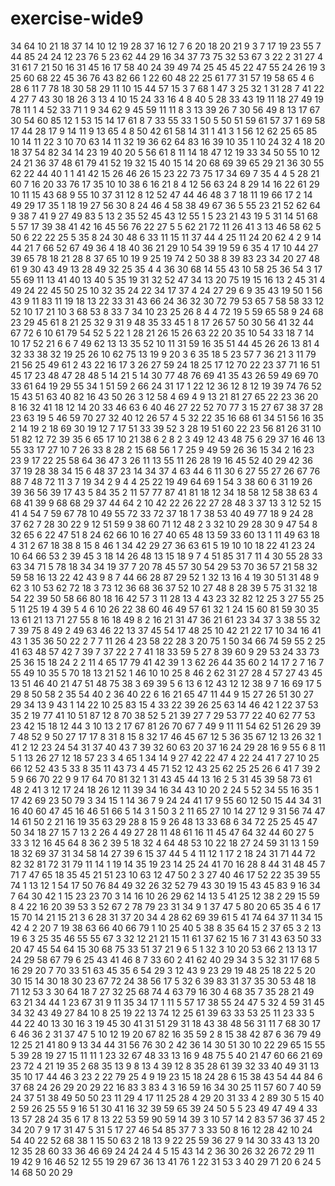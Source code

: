 # exercise-wide9
34
64
10
21
18
37
14
10
12
19
28
37
16
12
7
6
20
18
20
21
9
3
7
17
19
23
55
7
44
85
24
24
12
23
76
5
23
62
44
29
16
34
37
73
75
32
53
67
3
22
2
31
27
4
31
61
7
21
50
16
31
45
16
17
58
40
24
39
49
74
25
45
45
22
47
55
24
26
19
3
25
60
68
22
45
36
76
43
82
66
1
22
60
48
22
25
61
77
31
57
19
58
65
4
6
28
6
11
7
78
18
30
58
29
11
10
15
44
57
15
3
7
68
1
47
3
25
32
1
31
28
7
41
22
4
27
7
43
30
18
26
3
13
4
10
15
24
33
16
4
8
40
5
28
33
43
19
11
18
27
49
19
78
11
1
4
52
33
71
1
9
34
62
9
45
59
11
11
8
3
13
39
26
7
30
56
49
8
13
17
67
30
54
60
85
12
1
53
15
14
17
61
8
7
33
55
33
1
50
5
50
51
59
61
57
37
1
69
58
17
44
28
17
9
14
11
9
13
65
4
8
50
42
61
58
14
31
1
41
3
1
56
12
62
25
65
85
10
14
11
22
3
10
70
63
14
11
32
19
36
62
64
83
16
39
10
35
1
10
24
32
4
18
20
18
37
54
82
34
14
23
19
40
20
5
56
61
8
11
14
18
47
12
19
33
34
50
55
10
12
24
21
36
37
48
61
79
41
52
19
32
15
40
15
14
20
68
69
39
65
29
21
36
30
55
62
22
44
40
1
1
41
42
15
26
46
26
15
23
22
73
75
17
34
69
7
35
4
4
5
28
21
60
7
16
20
33
76
17
35
10
10
38
6
16
21
8
4
12
56
63
24
8
29
14
16
22
61
29
10
11
15
43
68
9
55
10
37
31
12
8
12
52
47
44
46
48
3
7
18
11
19
66
17
2
14
49
29
17
35
1
18
19
27
56
30
8
24
46
4
58
38
49
67
36
5
55
23
21
52
62
64
9
38
7
41
9
27
49
83
5
13
2
35
52
45
43
12
55
1
5
23
21
43
19
5
31
14
51
68
5
57
17
39
38
41
42
16
45
56
76
22
27
5
5
62
21
72
11
26
41
3
13
46
58
62
5
50
6
22
22
25
5
35
8
24
30
48
6
33
11
15
11
37
44
4
25
11
24
20
62
4
2
9
14
44
21
7
66
52
67
49
36
4
18
40
36
21
29
10
54
39
19
59
6
35
4
17
10
44
27
39
65
78
18
21
28
8
37
65
10
19
9
25
19
74
2
50
38
8
39
83
23
34
20
27
48
61
9
30
43
49
13
28
49
32
25
35
4
4
36
30
68
14
55
43
10
58
25
36
54
3
17
55
69
11
13
41
40
13
40
5
35
19
31
32
52
47
34
13
20
75
19
15
16
13
2
45
31
4
49
24
22
45
50
25
10
32
35
24
22
34
17
37
4
24
27
29
6
9
35
43
19
50
1
56
43
9
11
83
11
19
18
13
22
33
31
43
66
24
36
32
30
72
79
53
65
7
58
58
33
12
52
10
17
21
10
3
68
53
8
33
7
34
10
23
25
26
8
4
4
72
19
5
59
65
58
9
24
68
23
29
45
61
8
21
25
32
9
31
9
48
35
33
45
1
8
17
26
57
50
30
56
41
32
44
67
72
6
10
61
79
54
52
5
22
1
28
21
26
15
26
63
22
20
35
10
54
33
18
7
14
10
17
52
21
6
6
7
49
62
13
13
35
52
10
11
31
59
16
35
51
44
45
26
26
13
81
4
32
33
38
32
19
25
26
10
62
75
13
19
9
20
3
6
35
18
5
23
57
7
36
21
3
11
79
21
56
25
49
61
2
43
22
16
17
3
26
27
59
24
18
25
17
12
70
22
23
37
71
16
51
45
17
23
48
47
28
48
5
14
21
5
14
30
77
48
76
69
41
35
43
26
59
49
69
70
33
61
64
19
29
55
34
1
51
59
2
66
24
31
17
1
22
12
36
12
8
12
19
39
74
76
52
15
43
51
63
40
82
16
43
50
26
3
12
58
4
69
4
9
13
21
81
27
65
22
23
36
20
8
16
32
41
18
12
14
20
33
46
63
6
40
46
27
22
52
70
77
3
15
27
67
38
37
28
23
63
19
5
46
59
70
27
32
40
12
26
57
4
5
32
22
35
16
68
61
34
51
56
16
35
2
14
19
2
18
69
30
19
12
7
17
51
33
39
52
3
28
19
51
60
22
23
56
81
26
31
10
51
82
12
72
39
35
6
65
17
10
21
38
6
2
8
2
3
49
12
43
48
75
6
29
37
16
46
13
55
33
17
27
10
7
26
33
8
28
2
15
68
56
1
7
25
9
49
59
26
36
15
34
2
16
23
23
9
17
22
25
58
64
36
47
3
26
11
13
55
11
26
28
19
16
45
52
40
29
42
36
37
19
28
38
34
15
6
48
37
23
14
34
37
4
63
44
6
11
30
6
27
55
27
26
67
76
88
7
48
72
11
3
7
19
34
2
9
4
4
25
22
19
49
64
69
1
54
3
38
60
6
31
19
26
39
36
56
39
17
43
5
84
35
2
11
57
77
87
41
81
18
12
34
18
58
12
58
38
63
4
68
41
39
9
68
68
29
37
44
64
2
10
42
22
26
22
27
28
48
3
37
13
3
12
52
15
41
4
54
7
59
67
78
10
49
55
72
33
72
37
18
1
7
38
53
40
49
77
18
9
24
28
37
62
7
28
30
22
9
12
51
59
9
38
60
71
12
48
2
3
32
10
29
28
30
9
47
54
8
32
65
6
22
47
51
8
24
62
66
10
16
27
40
65
48
13
59
33
60
13
1
11
49
63
18
4
31
2
67
18
38
8
15
8
46
1
34
42
29
27
36
63
61
5
19
10
10
18
22
41
23
24
10
64
66
53
2
39
45
3
18
14
26
48
13
15
18
9
7
4
51
85
31
7
11
4
30
55
28
33
63
34
71
5
78
18
34
34
19
37
7
20
78
45
57
30
54
29
53
70
36
57
21
58
32
59
58
16
13
22
42
43
9
8
7
44
66
28
87
29
52
1
32
13
16
4
19
30
51
31
48
9
62
3
10
53
62
72
18
3
73
12
36
68
36
37
52
10
27
48
8
28
39
5
75
31
32
18
54
22
39
50
58
66
80
18
16
42
57
3
11
28
13
4
43
23
32
82
12
25
3
27
55
25
5
11
25
19
4
39
5
4
6
10
26
22
38
60
46
49
57
61
32
1
24
15
60
81
59
30
35
13
61
21
13
71
27
55
8
16
18
49
8
2
16
21
31
47
36
21
61
23
34
37
3
38
55
32
7
39
75
8
49
2
49
63
46
22
13
37
45
54
17
48
25
10
42
21
22
17
10
34
16
41
43
1
35
36
50
22
2
7
7
11
26
4
23
58
22
28
3
20
75
1
50
34
66
74
59
55
2
25
41
63
48
57
42
7
39
7
37
22
2
7
41
18
33
59
5
27
8
39
60
9
29
53
24
33
73
25
36
15
18
24
2
2
11
4
65
17
79
41
42
39
1
3
62
26
44
35
60
2
14
17
2
7
16
7
55
49
10
35
5
70
18
13
21
52
1
46
10
10
25
8
46
2
62
31
27
28
4
57
27
43
45
13
51
46
40
21
47
51
48
75
38
3
69
39
5
6
13
6
12
43
12
12
38
9
7
16
69
17
5
29
8
50
58
2
35
54
40
2
36
40
22
6
16
21
65
47
11
44
9
15
27
26
51
30
27
29
34
13
9
43
1
14
22
10
25
83
15
4
33
22
39
26
25
63
14
46
42
1
22
37
53
35
2
19
77
41
10
51
87
12
8
70
38
52
5
21
39
27
7
29
53
77
22
40
62
77
53
23
42
15
18
12
44
3
10
13
2
17
67
81
26
70
67
7
49
9
11
11
54
62
51
26
29
39
7
48
52
9
50
27
17
17
8
31
8
15
8
32
17
46
45
67
12
5
36
35
67
12
13
26
32
1
41
2
12
23
24
54
31
37
40
43
7
39
32
60
63
20
37
16
24
29
28
16
9
55
6
8
11
5
1
13
26
27
12
18
57
23
3
4
65
1
34
14
9
27
42
22
47
4
22
24
41
7
27
10
25
66
12
52
43
5
33
8
35
11
43
73
4
45
71
52
12
43
25
62
25
25
26
6
41
7
39
2
5
9
66
70
22
9
9
17
64
70
81
32
1
31
43
45
44
13
16
2
5
31
45
39
58
73
61
48
2
41
3
12
17
24
18
26
12
11
39
34
16
34
43
10
20
2
24
5
52
34
55
16
35
1
17
42
69
23
50
79
3
34
15
1
14
36
7
9
24
24
41
17
9
55
60
12
50
15
44
34
31
16
40
60
47
45
16
46
51
66
5
14
3
1
50
3
2
11
65
27
10
14
27
12
9
31
56
74
47
14
61
50
2
21
16
19
35
63
29
28
8
15
9
26
48
13
33
68
6
34
72
25
25
45
47
50
34
18
27
15
7
13
2
26
4
49
27
28
11
48
61
16
11
45
47
64
32
44
60
27
5
33
3
12
16
45
64
8
36
2
39
5
18
32
4
64
48
53
10
22
18
27
24
59
31
13
1
59
18
32
69
37
31
34
58
14
27
39
6
15
37
44
5
4
11
12
1
17
2
18
24
31
71
44
72
82
32
81
72
31
79
11
14
1
19
14
35
19
23
14
25
24
41
70
16
28
8
44
31
48
45
7
71
7
47
65
18
35
45
21
51
23
10
63
12
47
50
2
3
27
40
46
17
52
22
35
39
55
74
1
13
12
1
54
17
50
76
84
49
32
26
32
52
79
43
30
19
15
43
45
83
9
16
34
7
64
30
42
1
15
23
23
70
3
14
16
10
26
29
62
14
13
5
41
25
12
38
2
29
15
59
8
4
22
16
20
39
53
3
52
67
2
78
79
23
31
34
9
1
37
47
5
80
20
65
35
4
6
17
15
70
14
21
15
21
3
6
28
31
37
20
34
4
28
62
69
39
61
5
41
74
64
37
11
34
15
42
4
2
20
7
19
38
63
66
40
66
79
1
10
25
40
5
38
8
35
64
15
2
37
65
3
2
13
19
6
3
25
35
46
55
55
67
3
32
12
21
21
15
11
61
37
62
15
16
7
31
43
63
50
33
20
47
45
54
64
15
30
68
75
33
51
37
21
9
6
5
1
32
3
10
20
53
66
2
13
13
17
24
29
58
67
79
6
25
43
41
46
8
7
33
60
2
41
62
40
29
34
3
5
32
31
17
68
5
16
29
20
7
70
33
51
63
45
35
6
54
29
3
12
43
9
23
29
19
48
25
18
22
5
20
30
15
14
30
18
30
23
67
72
24
38
56
17
5
32
6
39
83
31
37
35
30
53
48
18
71
12
53
3
30
64
18
7
27
32
25
68
74
4
63
79
16
30
4
68
35
7
35
28
21
49
63
21
34
44
1
23
67
31
9
11
35
34
17
1
11
5
57
17
38
55
24
47
5
32
4
59
31
45
34
32
43
49
27
84
10
8
25
19
22
13
74
12
25
61
39
63
33
53
25
11
23
33
5
44
22
40
13
30
16
3
19
45
30
41
31
51
29
31
18
43
38
48
56
31
11
7
68
30
17
6
46
36
2
31
37
47
5
10
12
19
20
67
82
16
35
59
2
8
15
38
42
87
6
36
79
49
12
25
21
41
80
9
13
34
44
31
56
76
30
2
42
36
14
30
51
30
10
22
29
65
15
55
5
39
28
19
27
15
11
11
1
23
32
67
48
33
13
16
9
48
75
5
40
21
47
60
66
21
69
23
72
4
21
19
35
2
68
35
13
9
8
13
4
39
12
8
35
28
61
39
32
33
40
49
31
13
35
10
17
44
46
3
23
2
22
79
25
4
9
19
23
15
18
24
28
6
15
38
43
54
44
84
6
37
68
24
26
29
20
29
22
16
83
3
83
4
3
16
59
16
34
30
25
11
57
60
7
40
59
24
37
51
38
49
50
50
23
11
29
4
17
11
25
28
4
29
20
31
33
4
2
89
30
5
15
40
2
59
26
25
55
9
16
51
30
41
16
32
39
59
65
39
24
50
5
5
23
49
47
49
4
33
13
57
28
24
35
6
17
8
13
22
53
59
90
59
14
39
3
10
57
14
2
83
57
36
37
45
2
34
20
7
9
17
31
47
5
31
5
17
27
46
54
85
37
7
3
33
50
8
16
12
28
42
10
24
54
40
22
52
68
38
1
15
50
63
2
18
13
9
22
25
59
36
27
9
14
30
33
43
13
20
12
35
28
60
33
36
46
69
24
24
24
4
5
15
43
14
2
36
30
26
32
26
72
29
11
19
42
9
16
46
52
12
55
19
29
67
36
13
41
76
1
22
31
53
3
40
29
71
20
6
24
5
14
68
50
20
29
